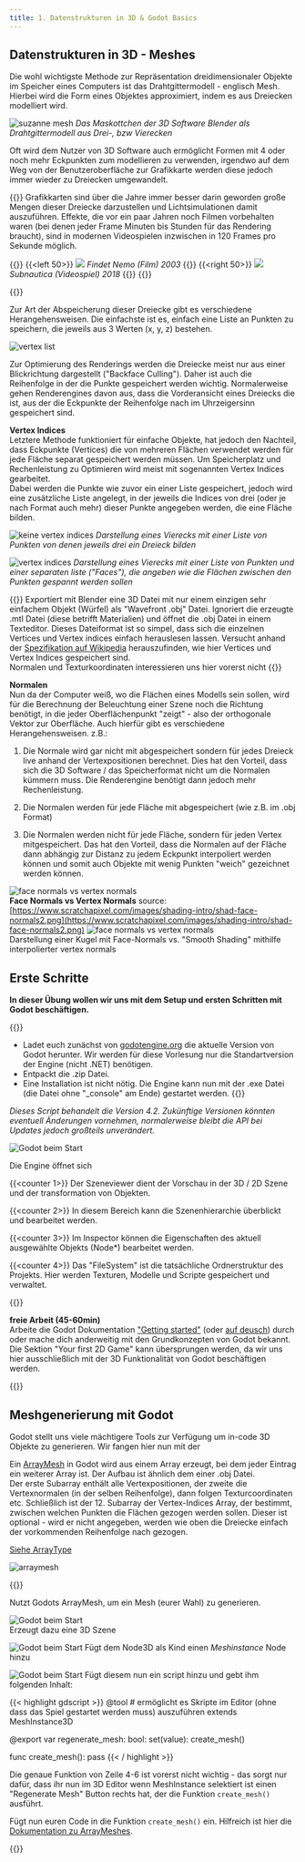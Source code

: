 ```yaml
---
title: 1. Datenstrukturen in 3D & Godot Basics
---
```

 
## Datenstrukturen in 3D - Meshes

Die wohl wichtigste Methode zur Repräsentation dreidimensionaler Objekte im Speicher eines Computers ist das Drahtgittermodell - englisch Mesh. Hierbei wird die Form eines Objektes approximiert, indem es aus Dreiecken modelliert wird.

![suzanne mesh](img/suzanne_mesh.png)
*Das Maskottchen der 3D Software Blender als Drahtgittermodell aus Drei-, bzw Vierecken*

Oft wird dem Nutzer von 3D Software auch ermöglicht Formen mit 4 oder noch mehr Eckpunkten zum modellieren zu verwenden, irgendwo auf dem Weg von der Benutzeroberfläche zur Grafikkarte werden diese jedoch immer wieder zu Dreiecken umgewandelt.

{{<info>}}
Grafikkarten sind über die Jahre immer besser darin geworden große Mengen dieser Dreiecke darzustellen und Lichtsimulationen damit auszuführen. Effekte, die vor ein paar Jahren noch Filmen vorbehalten waren (bei denen jeder Frame Minuten bis Stunden für das Rendering braucht), sind in modernen Videospielen inzwischen in 120 Frames pro Sekunde möglich.

{{<twoculumn>}}
{{<left 50>}}
![](img/finding_nemo.jpg)
*Findet Nemo (Film) 2003*
{{</left>}}
{{<right 50>}}
![](img/subnautica.jpg)
*Subnautica (Videospiel) 2018*
{{</right>}}
{{</twoculumn>}}

{{</info>}}

Zur Art der Abspeicherung dieser Dreiecke gibt es verschiedene Herangehensweisen. Die einfachste ist es, einfach eine Liste an Punkten zu speichern,
die jeweils aus 3 Werten (x, y, z) bestehen.

![vertex list](img/vertexlist.png)

Zur Optimierung des Renderings werden die Dreiecke meist nur aus einer Blickrichtung dargestellt ("Backface Culling"). Daher ist auch die Reihenfolge in der die Punkte gespeichert werden wichtig. Normalerweise gehen Renderengines davon aus, dass die Vorderansicht eines Dreiecks die ist, aus der die Eckpunkte der Reihenfolge nach im Uhrzeigersinn gespeichert sind.

**Vertex Indices**  
Letztere Methode funktioniert für einfache Objekte, hat jedoch den Nachteil, dass Eckpunkte (Vertices) die von mehreren Flächen verwendet werden für jede Fläche separat gespeichert werden müssen. Um Speicherplatz und Rechenleistung zu Optimieren wird meist mit sogenannten Vertex Indices gearbeitet.  
Dabei werden die Punkte wie zuvor ein einer Liste gespeichert, jedoch wird eine zusätzliche Liste angelegt, in der jeweils die Indices von drei (oder je nach Format auch mehr) dieser Punkte angegeben werden, die eine Fläche bilden.

![keine vertex indices](img/no_vertex_indices.png)
*Darstellung eines Vierecks mit einer Liste von Punkten von denen jeweils drei ein Dreieck bilden*

![vertex indices](img/vertex_indices.png)
*Darstellung eines Vierecks mit einer Liste von Punkten und einer separaten liste ("Faces"), die angeben wie die Flächen zwischen den Punkten gespannt werden sollen*


{{<todo>}}
Exportiert mit Blender eine 3D Datei mit nur einem einzigen sehr einfachem Objekt (Würfel) als "Wavefront .obj" Datei.
Ignoriert die erzeugte .mtl Datei (diese betrifft Materialien) und öffnet die .obj Datei in einem Texteditor. 
 Dieses Dateiformat ist so simpel, dass sich die einzelnen Vertices und Vertex indices einfach herauslesen lassen. Versucht anhand der [Spezifikation auf Wikipedia](https://de.wikipedia.org/wiki/Wavefront_OBJ) herauszufinden, wie hier Vertices und Vertex Indices gespeichert sind.  
Normalen und Texturkoordinaten interessieren uns hier vorerst nicht
{{</todo>}}


**Normalen**  
Nun da der Computer weiß, wo die Flächen eines Modells sein sollen, wird für die Berechnung der Beleuchtung einer Szene noch die Richtung benötigt, in die jeder Oberflächenpunkt "zeigt" - also der orthogonale Vektor zur Oberfläche. Auch hierfür gibt es verschiedene Herangehensweisen. z.B.:

1. Die Normale wird gar nicht mit abgespeichert sondern für jedes Dreieck live anhand der Vertexpositionen berechnet. Dies hat den Vorteil, dass sich die 3D Software / das Speicherformat nicht um die Normalen kümmern muss. Die Renderengine benötigt dann jedoch mehr Rechenleistung.

2. Die Normalen werden für jede Fläche mit abgespeichert (wie z.B. im .obj Format)

3. Die Normalen werden nicht für jede Fläche, sondern für jeden Vertex mitgespeichert. Das hat den Vorteil, dass die Normalen auf der Fläche dann abhängig zur Distanz zu jedem Eckpunkt interpoliert werden können und somit auch Objekte mit wenig Punkten "weich" gezeichnet werden können.


![face normals vs vertex normals](img/shad-face-normals.png)  
**Face Normals vs Vertex Normals**
source: [https://www.scratchapixel.com/images/shading-intro/shad-face-normals2.png](https://www.scratchapixel.com/images/shading-intro/shad-face-normals2.png)
![face normals vs vertex normals](img/facenormals_vertexnormals.png)  
Darstellung einer Kugel mit Face-Normals vs. "Smooth Shading" mithilfe interpolierter vertex normals

## Erste Schritte

**In dieser Übung wollen wir uns mit dem Setup und ersten Schritten mit Godot beschäftigen.**

{{<todo>}}
- Ladet euch zunächst von [godotengine.org](https://godotengine.org/download) die aktuelle Version von Godot herunter. Wir werden für diese Vorlesung nur die Standartversion der Engine (nicht .NET) benötigen.
- Entpackt die .zip Datei.
- Eine Installation ist nicht nötig. Die Engine kann nun mit der .exe Datei (die Datei ohne "_console" am Ende) gestartet werden.
{{</todo>}}

*Dieses Script behandelt die Version 4.2. Zukünftige Versionen könnten eventuell Änderungen vornehmen, normalerweise bleibt die API bei Updates jedoch großteils unverändert.*

![Godot beim Start](img/godot_start.png)

Die Engine öffnet sich 

{{<counter 1>}} Der Szeneviewer dient der Vorschau in der 3D / 2D Szene und der transformation von Objekten.  

{{<counter 2>}} In diesem Bereich kann die Szenenhierarchie überblickt und bearbeitet werden.  

{{<counter 3>}} Im Inspector können die Eigenschaften des aktuell ausgewählte Objekts (Node*) bearbeitet werden.  

{{<counter 4>}} Das "FileSystem" ist die tatsächliche Ordnerstruktur des Projekts. Hier werden Texturen, Modelle und Scripte gespeichert und verwaltet.  


{{<todo>}}

**freie Arbeit (45-60min)**  
Arbeite die Godot Dokumentation ["Getting started"](https://docs.godotengine.org/en/stable/tutorials/3d/procedural_geometry/index.html) (oder [auf deusch](https://docs.godotengine.org/de/4.x/getting_started/introduction/index.html)) durch oder mache dich anderweitig mit den Grundkonzepten von Godot bekannt. Die Sektion "Your first 2D Game" kann übersprungen werden, da wir uns hier ausschließlich mit der 3D Funktionalität von Godot beschäftigen werden.  

{{</todo>}}

## Meshgenerierung mit Godot

Godot stellt uns viele mächtigere Tools zur Verfügung um in-code 3D Objekte zu generieren. Wir fangen hier nun mit der 

Ein [ArrayMesh](https://docs.godotengine.org/en/stable/classes/class_arraymesh.html)
 in Godot wird aus einem Array erzeugt, bei dem jeder Eintrag ein weiterer Array ist. Der Aufbau ist ähnlich dem einer .obj Datei.  
Der erste Subarray enthält alle Vertexpositionen, der zweite die Vertexnormalen (in der selben Reihenfolge), dann folgen Texturcoordinaten etc.
Schließlich ist der 12. Subarray der Vertex-Indices Array, der bestimmt, zwischen welchen Punkten die Flächen gezogen werden sollen. Dieser ist optional - wird er nicht angegeben, werden wie oben die Dreiecke einfach der vorkommenden Reihenfolge nach gezogen.

 [Siehe ArrayType](https://docs.godotengine.org/en/stable/classes/class_mesh.html#enum-mesh-arraytype)

![arraymesh](img/arraymesh.png)

{{<todo>}}

Nutzt Godots ArrayMesh, um ein Mesh (eurer Wahl) zu generieren.

![Godot beim Start](img/armesh_todo_01.png)  
Erzeugt dazu eine 3D Szene

![Godot beim Start](img/armesh_todo_02.png)
Fügt dem Node3D als Kind einen *Meshinstance* Node hinzu

![Godot beim Start](img/armesh_todo_03.png)
Fügt diesem nun ein script hinzu und gebt ihm folgenden Inhalt:


{{< highlight gdscript >}}
@tool # ermöglicht es Skripte im Editor (ohne dass das Spiel gestartet werden muss) auszuführen
extends MeshInstance3D

@export var regenerate_mesh: bool:
	set(value):
		create_mesh()

func create_mesh():
	pass
{{< / highlight >}}


Die genaue Funktion von Zeile 4-6 ist vorerst nicht wichtig - das sorgt nur dafür, dass ihr nun im 3D Editor wenn MeshInstance selektiert ist einen "Regenerate Mesh" Button rechts hat, der die Funktion `create_mesh()` ausführt.

Fügt nun euren Code in die Funktion `create_mesh()` ein. Hilfreich ist hier die [Dokumentation zu ArrayMeshes](https://docs.godotengine.org/en/stable/classes/class_arraymesh.html).

{{</todo>}}